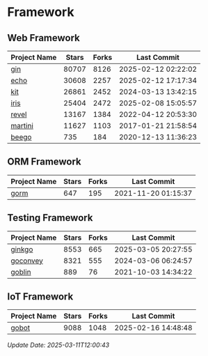 # Framework

## Web Framework
| Project Name | Stars | Forks | Last Commit |
| ------------ | ----- | ----- | ----------- |
| [gin](https://github.com/gin-gonic/gin) | 80707 | 8126 | 2025-02-12 02:22:02 |
| [echo](https://github.com/labstack/echo) | 30608 | 2257 | 2025-02-12 17:17:34 |
| [kit](https://github.com/go-kit/kit) | 26861 | 2452 | 2024-03-13 13:42:15 |
| [iris](https://github.com/kataras/iris) | 25404 | 2472 | 2025-02-08 15:05:57 |
| [revel](https://github.com/revel/revel) | 13167 | 1384 | 2022-04-12 20:53:30 |
| [martini](https://github.com/go-martini/martini) | 11627 | 1103 | 2017-01-21 21:58:54 |
| [beego](https://github.com/astaxie/beego) | 735 | 184 | 2020-12-13 11:36:23 |

## ORM Framework
| Project Name | Stars | Forks | Last Commit |
| ------------ | ----- | ----- | ----------- |
| [gorm](https://github.com/jinzhu/gorm) | 647 | 195 | 2021-11-20 01:15:37 |

## Testing Framework
| Project Name | Stars | Forks | Last Commit |
| ------------ | ----- | ----- | ----------- |
| [ginkgo](https://github.com/onsi/ginkgo) | 8553 | 665 | 2025-03-05 20:27:55 |
| [goconvey](https://github.com/smartystreets/goconvey) | 8321 | 555 | 2024-03-06 06:24:57 |
| [goblin](https://github.com/franela/goblin) | 889 | 76 | 2021-10-03 14:34:22 |

## IoT Framework
| Project Name | Stars | Forks | Last Commit |
| ------------ | ----- | ----- | ----------- |
| [gobot](https://github.com/hybridgroup/gobot) | 9088 | 1048 | 2025-02-16 14:48:48 |

*Update Date: 2025-03-11T12:00:43*